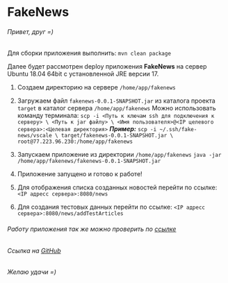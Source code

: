 # FakeNews

###### Привет, друг =)

Для сборки приложения выполнить:
`mvn clean package`

Далее будет рассмотрен deploy приложения **FakeNews** на сервер Ubuntu 18.04 64bit с установленной JRE версии 17.

1. Создаем директорию на сервере `/home/app/fakenews`

2. Загружаем файл `fakenews-0.0.1-SNAPSHOT.jar` из каталога проекта `target` в каталог сервера `/home/app/fakenews`
Можно использовать команду терминала:
   `scp -i <Путь к ключам ssh для подключения к серверу> \
   <Путь к jar файлу> \
   <Имя пользователя>@<IP целевого сервера>:<Целевая директория>`
   **_Пример:_**
   `scp -i ~/.ssh/fake-news/vscale \
   target/fakenews-0.0.1-SNAPSHOT.jar \
   root@77.223.96.230:/home/app/fakenews`

3. Запускаем приложение из директории `/home/app/fakenews`
   `java -jar /home/app/fakenews/fakenews-0.0.1-SNAPSHOT.jar`

4. Приложение запущено и готово к работе!

5. Для отображения списка созданных новостей перейти по ссылке:
   `<IP адресс сервера>:8080/news`

6. Для создания тестовых данных перейти по ссылке:
   `<IP адресс сервера>:8080/news/addTestArticles`

###### Работу приложения так же можно проверить по [ссылке](http://fakenews.11th.site/news)

###### Ссылка на [GitHub](https://github.com/11th/FakeNews)

###### Желаю удачи =)
